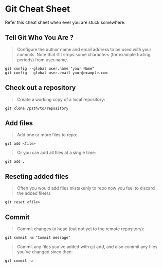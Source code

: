 # Git Cheat Sheet

Refer this cheat sheet when ever you are stuck somewhere. 

## Tell Git Who You Are ?

> Configure the author name and email address to be used with your commits.
Note that Git strips some characters (for example trailing periods) from user.name.

```
git config --global user.name "your Name"
git config --global user.email your@example.com
```

## Check out a repository

> Create a working copy of a local repository: 

```
git clone /path/to/repository
```

## Add files

> Add one or more files to repo: 

```
git add <file>
```
> Or you can add all files at a single time: 

```
git add .
```


## Reseting added files

> Often you would add files mistakenly to repo now you feel to discard the added file(s):

```
git reset <file>
```

## Commit

> Commit changes to head (but not yet to the remote repository):

```
git commit -m "Commit message"
```

> Commit any files you've added with git add, and also commit any files you've changed since then:

```
git commit -a
```
